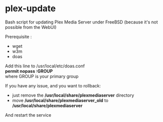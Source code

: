 # plex-update

Bash script for updating Plex Media Server under FreeBSD (because it's not possible from the WebUI)

Prerequisite :
- wget  
- w3m  
- doas  

Add this line to /usr/local/etc/doas.conf  
__permit nopass :GROUP__  
where GROUP is your primary group

If you have any issue, and you want to rollback:
- just remove the **/usr/local/share/plexmediaserver** directory
- move **/usr/local/share/plexmediaserver_old** to **/usr/local/share/plexmediaserver**

And restart the service
